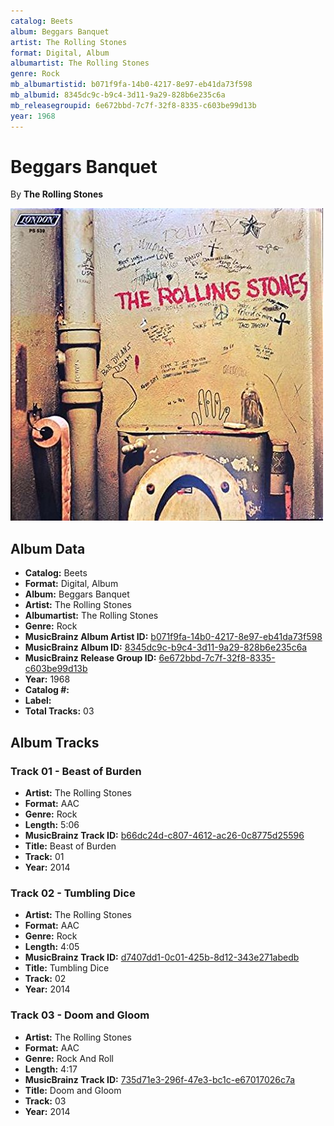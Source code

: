 ```yaml
---
catalog: Beets
album: Beggars Banquet
artist: The Rolling Stones
format: Digital, Album
albumartist: The Rolling Stones
genre: Rock
mb_albumartistid: b071f9fa-14b0-4217-8e97-eb41da73f598
mb_albumid: 8345dc9c-b9c4-3d11-9a29-828b6e235c6a
mb_releasegroupid: 6e672bbd-7c7f-32f8-8335-c603be99d13b
year: 1968
---
```


# Beggars Banquet

By **The Rolling Stones**

![](../../assets/beetscovers/The_Rolling_Stones-Beggars_Banquet.jpg)

## Album Data

- **Catalog:** Beets
- **Format:** Digital, Album
- **Album:** Beggars Banquet
- **Artist:** The Rolling Stones
- **Albumartist:** The Rolling Stones
- **Genre:** Rock
- **MusicBrainz Album Artist ID:** [b071f9fa-14b0-4217-8e97-eb41da73f598](https://musicbrainz.org/artist/b071f9fa-14b0-4217-8e97-eb41da73f598)
- **MusicBrainz Album ID:** [8345dc9c-b9c4-3d11-9a29-828b6e235c6a](https://musicbrainz.org/release/8345dc9c-b9c4-3d11-9a29-828b6e235c6a)
- **MusicBrainz Release Group ID:** [6e672bbd-7c7f-32f8-8335-c603be99d13b](https://musicbrainz.org/release-group/6e672bbd-7c7f-32f8-8335-c603be99d13b)
- **Year:** 1968
- **Catalog #:** 
- **Label:** 
- **Total Tracks:** 03

## Album Tracks

### Track 01 - Beast of Burden

- **Artist:** The Rolling Stones
- **Format:** AAC
- **Genre:** Rock
- **Length:** 5:06
- **MusicBrainz Track ID:** [b66dc24d-c807-4612-ac26-0c8775d25596](https://musicbrainz.org/recording/b66dc24d-c807-4612-ac26-0c8775d25596)
- **Title:** Beast of Burden
- **Track:** 01
- **Year:** 2014

### Track 02 - Tumbling Dice

- **Artist:** The Rolling Stones
- **Format:** AAC
- **Genre:** Rock
- **Length:** 4:05
- **MusicBrainz Track ID:** [d7407dd1-0c01-425b-8d12-343e271abedb](https://musicbrainz.org/recording/d7407dd1-0c01-425b-8d12-343e271abedb)
- **Title:** Tumbling Dice
- **Track:** 02
- **Year:** 2014

### Track 03 - Doom and Gloom

- **Artist:** The Rolling Stones
- **Format:** AAC
- **Genre:** Rock And Roll
- **Length:** 4:17
- **MusicBrainz Track ID:** [735d71e3-296f-47e3-bc1c-e67017026c7a](https://musicbrainz.org/recording/735d71e3-296f-47e3-bc1c-e67017026c7a)
- **Title:** Doom and Gloom
- **Track:** 03
- **Year:** 2014

